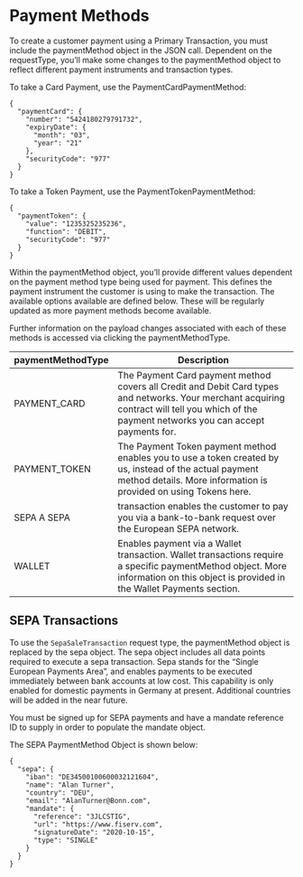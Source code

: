 # Payment Methods

To create a customer payment using a Primary Transaction, you must include the paymentMethod object in the JSON call. Dependent on the requestType, you’ll make some changes to the paymentMethod object to reflect different payment instruments and transaction types.

To take a Card Payment, use the PaymentCardPaymentMethod:

```
{
  "paymentCard": {
    "number": "5424180279791732",
    "expiryDate": {
      "month": "03",
      "year": "21"
    },
    "securityCode": "977"
  }
}
```

To take a Token Payment, use the PaymentTokenPaymentMethod:

```
{
  "paymentToken": {
    "value": "1235325235236",
    "function": "DEBIT",
    "securityCode": "977"
  }
}
```

Within the paymentMethod object, you’ll provide different values dependent on the payment method type being used for payment. This defines the payment instrument the customer is using to make the transaction. The available options available are defined below. These will be regularly updated as more payment methods become available.

Further information on the payload changes associated with each of these methods is accessed via clicking the paymentMethodType.

|paymentMethodType	|Description|
| ------------------| --------- |
|PAYMENT_CARD	|The Payment Card payment method covers all Credit and Debit Card types and networks. Your merchant acquiring contract will tell you which of the payment networks you can accept payments for.|
|PAYMENT_TOKEN	|The Payment Token payment method enables you to use a token created by us, instead of the actual payment method details. More information is provided on using Tokens here.|
|SEPA	A SEPA |transaction enables the customer to pay you via a bank-to-bank request over the European SEPA network.|
|WALLET	|Enables payment via a Wallet transaction. Wallet transactions require a specific paymentMethod object. More information on this object is provided in the Wallet Payments section.|

## SEPA Transactions

To use the ```SepaSaleTransaction``` request type, the paymentMethod object is replaced by the sepa object. The sepa object includes all data points required to execute a sepa transaction. Sepa stands for the “Single European Payments Area”, and enables payments to be executed immediately between bank accounts at low cost. This capability is only enabled for domestic payments in Germany at present. Additional countries will be added in the near future.

You must be signed up for SEPA payments and have a mandate reference ID to supply in order to populate the mandate object.

The SEPA PaymentMethod Object is shown below:

```
{
  "sepa": {
    "iban": "DE34500100600032121604",
    "name": "Alan Turner",
    "country": "DEU",
    "email": "AlanTurner@Bonn.com",
    "mandate": {
      "reference": "3JLCSTIG",
      "url": "https://www.fiserv.com",
      "signatureDate": "2020-10-15",
      "type": "SINGLE"
    }
  }
}
```
